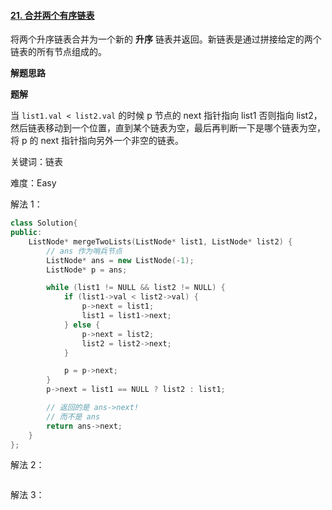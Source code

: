 #### [21. 合并两个有序链表](https://leetcode.cn/problems/merge-two-sorted-lists/)

将两个升序链表合并为一个新的 **升序** 链表并返回。新链表是通过拼接给定的两个链表的所有节点组成的。 

**解题思路**

**题解**

当 `list1.val < list2.val` 的时候 p 节点的 next 指针指向 list1 否则指向 list2，然后链表移动到一个位置，直到某个链表为空，最后再判断一下是哪个链表为空，将 p 的 next 指针指向另外一个非空的链表。

关键词：链表

难度：Easy

解法 1：

```c++
class Solution{
public:
    ListNode* mergeTwoLists(ListNode* list1, ListNode* list2) {
        // ans 作为哨兵节点
        ListNode* ans = new ListNode(-1);
        ListNode* p = ans;

        while (list1 != NULL && list2 != NULL) {
            if (list1->val < list2->val) {
                p->next = list1;
                list1 = list1->next;
            } else {
                p->next = list2;
                list2 = list2->next;
            }

            p = p->next;
        }
        p->next = list1 == NULL ? list2 : list1;

        // 返回的是 ans->next!
        // 而不是 ans
        return ans->next;
    }
};
```

解法 2：

```c++

```

解法 3：

```c++

```

